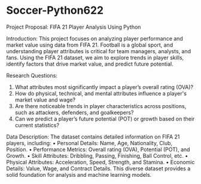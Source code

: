 # Soccer-Python622

Project Proposal: 
FIFA 21 Player Analysis Using Python 

Introduction: 
This project focuses on analyzing player performance and market value using data from FIFA 
21. Football is a global sport, and understanding player attributes is critical for team managers, 
analysts, and fans. Using the FIFA 21 dataset, we aim to explore trends in player skills, identify 
factors that drive market value, and predict future potential. 

Research Questions: 
1. What attributes most significantly impact a player’s overall rating (OVA)? 
2. How do physical, technical, and mental attributes influence a player's market value and 
wage? 
3. Are there noticeable trends in player characteristics across positions, such as 
attackers, defenders, and goalkeepers? 
4. Can we predict a player’s future potential (POT) or growth based on their current 
statistics?

Data Description: 
The dataset contains detailed information on FIFA 21 players, including: 
• Personal Details: Name, Age, Nationality, Club, Position. 
• Performance Metrics: Overall rating (OVA), Potential (POT), and Growth. 
• Skill Attributes: Dribbling, Passing, Finishing, Ball Control, etc. 
• Physical Attributes: Acceleration, Speed, Strength, and Stamina. 
• Economic Details: Value, Wage, and Contract Details. 
This diverse dataset provides a solid foundation for analysis and machine learning models. 
